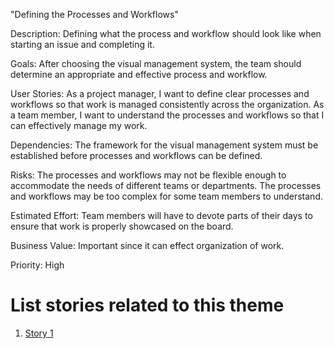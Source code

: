 "Defining the Processes and Workflows"

Description: Defining what the process and workflow should look like when starting an issue and completing it. 

Goals: After choosing the visual management system, the team should determine an appropriate and effective process and workflow.

User Stories: 
As a project manager, I want to define clear processes and workflows so that work is managed consistently across the organization.
As a team member, I want to understand the processes and workflows so that I can effectively manage my work.

Dependencies: 
The framework for the visual management system must be established before processes and workflows can be defined.

Risks: 
The processes and workflows may not be flexible enough to accommodate the needs of different teams or departments.
The processes and workflows may be too complex for some team members to understand.

Estimated Effort: Team members will have to devote parts of their days to ensure that work is properly showcased on the board.

Business Value: Important since it can effect organization of work.

Priority: High

# List stories related to this theme
1. [Story 1](documentation/templates/theme/initiatives/epics/stories/story_template.md)